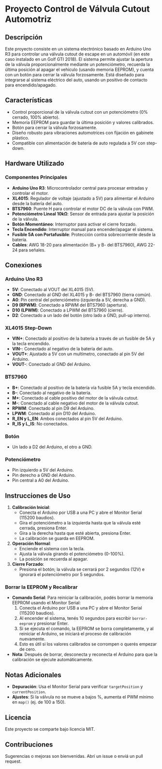 # Proyecto Control de Válvula Cutout Automotriz

## Descripción
Este proyecto consiste en un sistema electrónico basado en Arduino Uno R3 para controlar una válvula cutout de escape en un automóvil (en este caso instalado en un Golf GTI 2018). El sistema permite ajustar la apertura de la válvula proporcionalmente mediante un potenciómetro, recuerda la última posición al apagar el vehículo (usando memoria EEPROM), y cuenta con un botón para cerrar la válvula forzosamente. Está diseñado para integrarse al sistema eléctrico del auto, usando un positivo de contacto para encendido/apagado.

## Características
- Control proporcional de la válvula cutout con un potenciómetro (0% cerrado, 100% abierto).
- Memoria EEPROM para guardar la última posición y valores calibrados.
- Botón para cerrar la válvula forzosamente.
- Diseño robusto para vibraciones automotrices con fijación en gabinete plástico.
- Compatible con alimentación de batería de auto regulada a 5V con step-down.

## Hardware Utilizado
### Componentes Principales
- **Arduino Uno R3**: Microcontrolador central para procesar entradas y controlar el motor.
- **XL4015**: Regulador de voltaje (ajustado a 5V) para alimentar el Arduino desde la batería del auto.
- **BTS7960**: Puente H para controlar el motor DC de la válvula con PWM.
- **Potenciómetro Lineal 10kΩ**: Sensor de entrada para ajustar la posición de la válvula.
- **Botón Momentáneo**: Interruptor para activar el cierre forzado.
- **Tecla Encendido**: Interruptor manual para encender/apagar el sistema.
- **Fusible 5A con Portafusible**: Protección contra sobrecorriente desde la batería.
- **Cables**: AWG 18-20 para alimentación (B+ y B- del BTS7960), AWG 22-24 para señales.

## Conexiones
### Arduino Uno R3
- **5V**: Conectado al VOUT del XL4015 (5V).
- **GND**: Conectado al GND del XL4015 y B- del BTS7960 (tierra común).
- **A0**: Pin central del potenciómetro (izquierda a 5V, derecha a GND).
- **D9 (RPWM)**: Conectado a RPWM del BTS7960 (apertura).
- **D10 (LPWM)**: Conectado a LPWM del BTS7960 (cierre).
- **D2**: Conectado a un lado del botón (otro lado a GND, pull-up interno).

### XL4015 Step-Down
- **VIN+**: Conectado al positivo de la batería a través de un fusible de 5A y la tecla encendido.
- **VIN-**: Conectado al negativo de la batería del auto.
- **VOUT+**: Ajustado a 5V con un multímetro, conectado al pin 5V del Arduino.
- **VOUT-**: Conectado al GND del Arduino.

### BTS7960
- **B+**: Conectado al positivo de la batería vía fusible 5A y tecla encendido.
- **B-**: Conectado al negativo de la batería.
- **M+**: Conectado al cable positivo del motor de la válvula cutout.
- **M-**: Conectado al cable negativo del motor de la válvula cutout.
- **RPWM**: Conectado al pin D9 del Arduino.
- **LPWM**: Conectado al pin D10 del Arduino.
- **R_EN y L_EN**: Ambos conectados al pin 5V del Arduino.
- **R_IS y L_IS**: No conectados.

### Botón
- Un lado a D2 del Arduino, el otro a GND.

### Potenciómetro
- Pin izquierdo a 5V del Arduino.
- Pin derecho a GND del Arduino.
- Pin central a A0 del Arduino.

## Instrucciones de Uso
1. **Calibración Inicial**:
   - Conecta el Arduino por USB a una PC y abre el Monitor Serial (115200 baudios).
   - Gira el potenciómetro a la izquierda hasta que la válvula esté cerrada, presiona Enter.
   - Gira a la derecha hasta que esté abierta, presiona Enter.
   - La calibración se guarda en EEPROM.
2. **Operación Normal**:
   - Enciende el sistema con la tecla.
   - Ajusta la válvula girando el potenciómetro (0-100%).
   - La posición se recuerda al apagar.
3. **Cierre Forzado**:
   - Presiona el botón; la válvula se cerrará por 2 segundos (12V) e ignorará el potenciómetro por 5 segundos.

### Borrar la EEPROM y Recalibrar
- **Comando Serial**: Para reiniciar la calibración, podés borrar la memoria EEPROM usando el Monitor Serial:
  1. Conecta el Arduino por USB a una PC y abre el Monitor Serial (115200 baudios).
  2. Al encender el sistema, tenés 10 segundos para escribir `borrar-eeprom` y presionar Enter.
  3. Si se ejecuta el comando, la EEPROM se borra completamente, y al reiniciar el Arduino, se iniciará el proceso de calibración nuevamente.
  4. Esto es útil si los valores calibrados se corrompen o querés empezar de cero.
- **Nota**: Después de borrar, desconecta y reconecta el Arduino para que la calibración se ejecute automáticamente.

## Notas Adicionales
- **Depuración**: Usa el Monitor Serial para verificar `targetPosition` y `currentPosition`.
- **Ajustes**: Si la válvula no se mueve a bajos %, aumenta el PWM mínimo en `map()` (ej. de 100 a 150).

## Licencia
Este proyecto se comparte bajo licencia MIT.

## Contribuciones
Sugerencias o mejoras son bienvenidas. Abrí un issue o enviá un pull request.